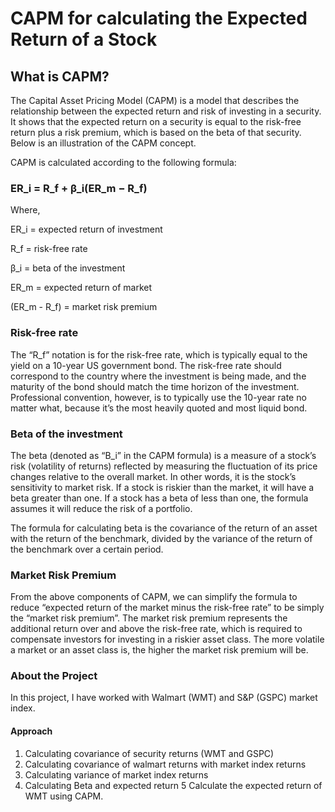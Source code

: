 # CAPM for calculating the Expected Return of a Stock

## What is CAPM?
The Capital Asset Pricing Model (CAPM) is a model that describes the relationship between the expected return and risk of investing in a security. It shows that the expected return on a security is equal to the risk-free return plus a risk premium, which is based on the beta of that security. Below is an illustration of the CAPM concept.

CAPM is calculated according to the following formula:

### ER_i = R_f + β_i(ER_m − R_f)
Where,

ER_i = expected return of investment

R_f = risk-free rate

β_i = beta of the investment

ER_m = expected return of market

(ER_m - R_f) = market risk premium

### Risk-free rate
The “R_f” notation is for the risk-free rate, which is typically equal to the yield on a 10-year US government bond.  The risk-free rate should correspond to the country where the investment is being made, and the maturity of the bond should match the time horizon of the investment. Professional convention, however, is to typically use the 10-year rate no matter what, because it’s the most heavily quoted and most liquid bond.

### Beta of the investment
The beta (denoted as “B_i” in the CAPM formula) is a measure of a stock’s risk (volatility of returns) reflected by measuring the fluctuation of its price changes relative to the overall market. In other words, it is the stock’s sensitivity to market risk. If a stock is riskier than the market, it will have a beta greater than one. If a stock has a beta of less than one, the formula assumes it will reduce the risk of a portfolio.

The formula for calculating beta is the covariance of the return of an asset with the return of the benchmark, divided by the variance of the return of the benchmark over a certain period.

### Market Risk Premium
From the above components of CAPM, we can simplify the formula to reduce “expected return of the market minus the risk-free rate” to be simply the “market risk premium”.  The market risk premium represents the additional return over and above the risk-free rate, which is required to compensate investors for investing in a riskier asset class. The more volatile a market or an asset class is, the higher the market risk premium will be.

### About the Project
In this project, I have worked with Walmart (WMT) and S&P (GSPC) market index.

#### Approach
1. Calculating covariance of security returns (WMT and GSPC)
2. Calculating covariance of walmart returns with market index returns
3. Calculating variance of market index returns
4. Calculating Beta and expected return
5 Calculate the expected return of WMT using CAPM.

